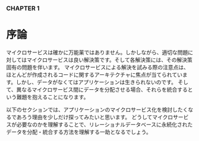 ### CHAPTER 1

# 序論

マイクロサービスは確かに万能薬ではありません。しかしながら、適切な問題に対してはマイクロサービスは良い解決策です。そして各解決策には、その解決策固有の問題を伴います。
マイクロサービスによる解決を試みる際の注意点は、ほとんどが作成されるコードに関するアーキテクチャに焦点が当てられています。しかし、データがなくてはアプリケーションは生きられないのです。
そして、異なるマイクロサービス間にデータを分配させる場合、それらを統合するという難題を抱えることになります。

以下のセクションでは、アプリケーションのマイクロサービス化を検討したくなるであろう理由を少しだけ探ってみたいと思います。
どうしてマイクロサービスが必要なのかを理解することで、リレーショナルデータベースに永続化されたデータを分配・統合する方法を理解する一助となるでしょう。